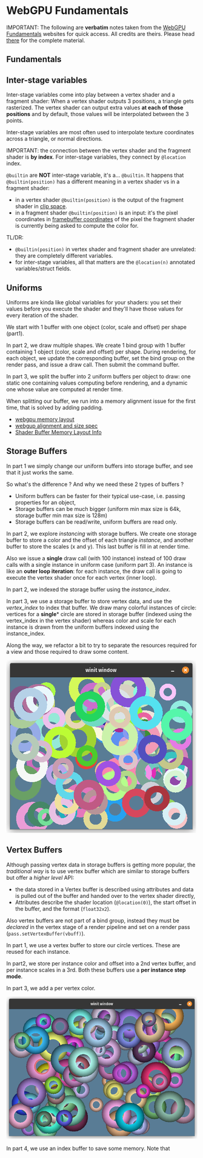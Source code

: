 # WebGPU Fundamentals

IMPORTANT: The following are **verbatim** notes taken from the [WebGPU Fundamentals](https://webgpufundamentals.org)
websites for quick access. 
All credits are theirs.
Please head [there](https://webgpufundamentals.org) for the complete material.

## Fundamentals

## Inter-stage variables

Inter-stage variables come into play between a vertex shader and a fragment shader:
When a vertex shader outputs 3 positions, a triangle gets rasterized.
The vertex shader can output extra values **at each of those positions** and
by default, those values will be interpolated between the 3 points.

Inter-stage variables are most often used to interpolate texture coordinates
across a triangle, or normal directions.

IMPORTANT: the connection between the vertex shader and the fragment shader 
is **by index**. For inter-stage variables, they connect by `@location` index.

`@builtin` are **NOT** inter-stage variable, it's a... `@builtin`. 
It happens that `@builtin(position)` has a different meaning in a vertex shader 
vs in a fragment shader:
- in a vertex shader `@builtin(position)` is the output of the fragment shader in
  [clip space](https://www.w3.org/TR/webgpu/#coordinate-systems).
- in a fragment shader `@builtin(position)` is an input: it's the pixel coordinates
  in [framebuffer coordinates](https://www.w3.org/TR/webgpu/#coordinate-systems) 
  of the pixel the fragment shader is currently being asked to compute the color for.

TL/DR: 
- `@builtin(position)` in vertex shader and fragment shader are unrelated: they
are completely different variables.
- for inter-stage variables, all that matters are the `@location(n)` annotated variables/struct fields.

## Uniforms

Uniforms are kinda like global variables for your shaders: you set their values
before you execute the shader and they'll have those values for every iteration of the shader.

We start with 1 buffer with one object (color, scale and offset) per shape (part1).

In part 2, we draw multiple shapes. We create 1 bind group with 1 buffer containing 1 object (color, scale and offset) per shape.
During rendering, for each object, we update the corresponding buffer, set the bind group on the render pass, 
and issue a draw call. Then submit the command buffer.

In part 3, we split the buffer into 2 uniform buffers per object to draw: one static one containing values
computing before rendering, and a dynamic one whose value are computed at render time.

When splitting our buffer, we run into a memory alignment issue for the first time, that is solved 
by adding padding.
- [webgpu memory layout](https://webgpufundamentals.org/webgpu/lessons/webgpu-memory-layout.html)
- [webgup alignment and size spec](https://www.w3.org/TR/WGSL/#alignment-and-size)
- [Shader Buffer Memory Layout Info](https://gist.github.com/teoxoy/936891c16c2a3d1c3c5e7204ac6cd76c)

## Storage Buffers

In part 1 we simply change our uniform buffers into storage buffer, and see that it just works the same.

So what's the difference ? And why we need these 2 types of buffers ?
- Uniform buffers can be faster for their typical use-case, i.e. passing properties for an object,
- Storage buffers can be much bigger (uniform min max size is 64k, storage buffer min max size is 128m)
- Storage buffers can be read/write, uniform buffers are read only.

In part 2, we explore *instancing* with storage buffers.
We create one storage buffer to store a color and the offset of each triangle *instance*, and another buffer
to store the scales (x and y). This last buffer is fill in at render time.

Also we issue a **single** draw call (with 100 instance) instead of 100 draw calls with a single instance in 
uniform case (uniform part 3). An instance is like an **outer loop iteration**: for each instance, the draw call
is going to execute the vertex shader once for each vertex (inner loop).

In part 2, we indexed the storage buffer using the *instance_index*. 

In part 3, we use a storage buffer to store vertex data, and use the *vertex_index* to index that buffer.
We draw many colorful instances of circle: vertices for a **single*** circle are stored in storage buffer
(indexed using the vertex_index in the vertex shader) whereas color and scale for each instance is drawn 
from the uniform buffers indexed using the instance_index.

Along the way, we refactor a bit to try to separate the resources required for a view and those required to draw
some content.

![colorful circles](screenshots/circle_instances.png)

## Vertex Buffers

Although passing vertex data in storage buffers is getting more popular, the *traditional way* is to use 
vertex buffer which are similar to storage buffers but offer a *higher level* API: 
- the data stored in a Vertex buffer is described using attributes and 
  data is pulled out of the buffer and handed over to the vertex shader directly,
- Attributes describe the shader location (`@location(0)`), the start offset in the buffer, and the format (`float32x2`).

Also vertex buffers are not part of a bind group, instead they must be *declared* in the vertex stage of a render pipeline
and set on a render pass (`pass.setVertexBuffer(vbuff)`).

In part 1, we use a vertex buffer to store our circle vertices. These are reused for each instance.

In part2, we store per instance color and offset into a 2nd vertex buffer, and per instance scales in a 3rd. 
Both these buffers use a **per instance step mode**.

In part 3, we add a per vertex color.

![shaded_colorful_circles](screenshots/vertex_buffer_part3.png)

In part 4, we use an index buffer to save some memory.
Note that 